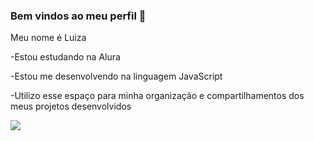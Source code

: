 ### Bem vindos ao meu perfil 💜

Meu nome é Luiza 

-Estou estudando na Alura

-Estou me desenvolvendo na linguagem JavaScript

-Utilizo esse espaço para minha organização e compartilhamentos dos meus projetos desenvolvidos 

![](https://media.tenor.com/A2RTAPgHHlgAAAAM/luan-santana-blow-kiss.gif)
